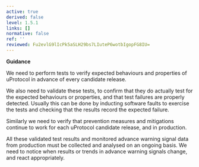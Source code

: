 ```yaml
---
active: true
derived: false
level: 1.5.1
links: []
normative: false
ref: ''
reviewed: Fu2evlG9lIcPk5aSLH29bs7LIuteP6wotbIgopFG8IU=
---
```


**Guidance**

We need to perform tests to verify expected behaviours and properties of uProtocol
in advance of every candidate release.

We also need to validate these tests, to confirm that they do actually test
for the expected behaviours or properties, and that test failures are
properly detected. Usually this can be done by inducting software faults to
exercise the tests and checking that the results record the expected failure.

Similarly we need to verify that prevention measures and mitigations continue
to work for each uProtocol candidate release, and in production.

All these validated test results and monitored advance warning signal data from production
must be collected and analysed on an ongoing basis. We need to notice when
results or trends in advance warning signals change, and react appropriately.
